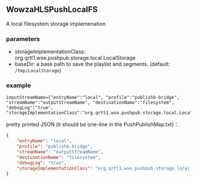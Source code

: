 ## WowzaHLSPushLocalFS

A local filesystem storage implemenation

### parameters

* storageImplementationClass: org.qrtt1.wse.pushpub.storage.local.LocalStorage
* baseDir: a base path to save the playlist and segments. (default: `/tmp/LocalStorage`)

### example

```
inputStreamName={"entryName":"local", "profile":"publishb-bridge", "streamName":"outputStreamName", "destinationName":"filesystem", "debugLog":"true", "storageImplementationClass":"org.qrtt1.wse.pushpub.storage.local.LocalStorage"}
```

pretty printed JSON (it should be one-line in the PushPublishMap.txt)：
```json
{
    "entryName": "local",
    "profile": "publishb-bridge",
    "streamName": "outputStreamName",
    "destinationName": "filesystem",
    "debugLog": "true",
    "storageImplementationClass": "org.qrtt1.wse.pushpub.storage.local.LocalStorage"
}
```
